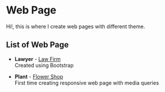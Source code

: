 # Web Page

Hi!, this is where I create web pages with different theme. 

## List of Web Page

- **Lawyer** - [Law Firm](https://astrokwk.github.io/web-page/lawyer/index.html)
<br />Created using Bootstrap

- **Plant** - [Flower Shop](https://astrokwk.github.io/web-page/plant/index.html)
<br />First time creating responsive web page with media queries
